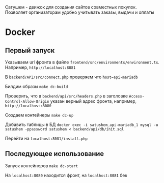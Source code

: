 Сатушем - движок для создания сайтов совместных покупок. Позволяет организаторам удобно учитывать заказы, выдачи и оплаты

# Docker
## Первый запуск
Указываем url фронта в файле `frontend/src/environments/environment.ts`. Например, `http://localhost:8081`

В `backend/API/src/connect.php` проверяем что `host=api-mariadb`

Билдим образы
``make dc-build``

Проверить, что в ``backend/api/src/headers.php`` в заголовке `Access-Control-Allow-Origin` указан верный адрес фронта, например, `http://localhost:8080`

Создаем контейнеры
``make dc-up``

Добавить таблицы в БД
``docker exec -i satushem_api-mariadb_1 mysql -u satushem -ppassword satushem < backend/api/db/init.sql``

Перейти на `localhost:8081/install.php`

## Последующее использование
Запуск контейнеров
``make dc-start``

На `localhost:8080` находится фронт, на `localhost:8081` бек